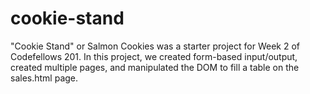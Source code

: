 # cookie-stand

"Cookie Stand" or Salmon Cookies was a starter project for Week 2 of Codefellows 201. In this project, we created form-based input/output, created multiple pages, and manipulated the DOM to fill a table on the sales.html page. 